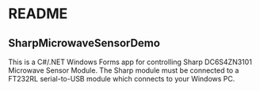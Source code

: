# README
## SharpMicrowaveSensorDemo

This is a C#/.NET Windows Forms app for controlling Sharp DC6S4ZN3101 Microwave Sensor Module. The Sharp module must be connected to a FT232RL serial-to-USB module which connects to your Windows PC.
